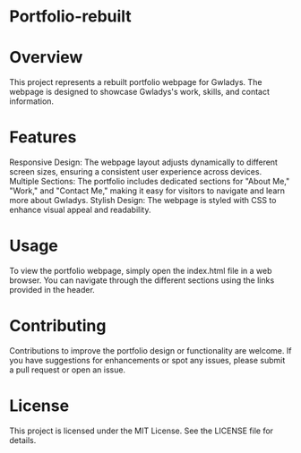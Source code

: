 # Portfolio-rebuilt
# Overview
This project represents a rebuilt portfolio webpage for Gwladys. The webpage is designed to showcase Gwladys's work, skills, and contact information.

# Features
Responsive Design: The webpage layout adjusts dynamically to different screen sizes, ensuring a consistent user experience across devices.
Multiple Sections: The portfolio includes dedicated sections for "About Me," "Work," and "Contact Me," making it easy for visitors to navigate and learn more about Gwladys.
Stylish Design: The webpage is styled with CSS to enhance visual appeal and readability.

# Usage
To view the portfolio webpage, simply open the index.html file in a web browser. You can navigate through the different sections using the links provided in the header.

# Contributing
Contributions to improve the portfolio design or functionality are welcome. If you have suggestions for enhancements or spot any issues, please submit a pull request or open an issue.

# License
This project is licensed under the MIT License. See the LICENSE file for details.